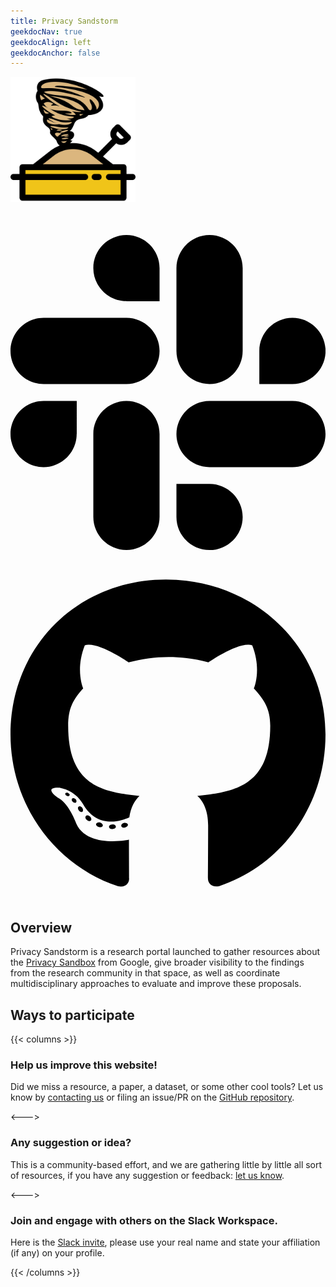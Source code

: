 ```yaml
---
title: Privacy Sandstorm
geekdocNav: true
geekdocAlign: left
geekdocAnchor: false
---
```


<img src="privacy-sandstorm-logo-color.svg" style="width:200px;" />

<p style="center">

<a href="https://join.slack.com/t/privacysandstorm/shared_invite/zt-2lg4ypm6d-PL6fhihCrRE19sxJEBgJNA" target="_blank">
<svg class="big-icon" xmlns="http://www.w3.org/2000/svg" viewBox="0 0 448 512"><!--!Font Awesome
Free 6.6.0 by @fontawesome - https://fontawesome.com License -
https://fontawesome.com/license/free Copyright 2024 Fonticons, Inc.--><path
d="M94.1 315.1c0 25.9-21.2 47.1-47.1 47.1S0 341 0 315.1c0-25.9 21.2-47.1
47.1-47.1h47.1v47.1zm23.7 0c0-25.9 21.2-47.1 47.1-47.1s47.1 21.2 47.1
47.1v117.8c0 25.9-21.2 47.1-47.1 47.1s-47.1-21.2-47.1-47.1V315.1zm47.1-189c-25.9
0-47.1-21.2-47.1-47.1S139 32 164.9 32s47.1 21.2 47.1 47.1v47.1H164.9zm0
23.7c25.9 0 47.1 21.2 47.1 47.1s-21.2 47.1-47.1 47.1H47.1C21.2 244 0 222.8 0
196.9s21.2-47.1 47.1-47.1H164.9zm189 47.1c0-25.9 21.2-47.1 47.1-47.1 25.9 0 47.1
21.2 47.1 47.1s-21.2 47.1-47.1 47.1h-47.1V196.9zm-23.7 0c0 25.9-21.2 47.1-47.1
47.1-25.9 0-47.1-21.2-47.1-47.1V79.1c0-25.9 21.2-47.1 47.1-47.1 25.9 0 47.1 21.2
47.1 47.1V196.9zM283.1 385.9c25.9 0 47.1 21.2 47.1 47.1 0 25.9-21.2 47.1-47.1
47.1-25.9 0-47.1-21.2-47.1-47.1v-47.1h47.1zm0-23.7c-25.9 0-47.1-21.2-47.1-47.1
0-25.9 21.2-47.1 47.1-47.1h117.8c25.9 0 47.1 21.2 47.1 47.1 0 25.9-21.2
47.1-47.1 47.1H283.1z"/></svg></a>


<a href="https://github.com/privacysandstorm/" target="_blank">
<svg class="big-icon" xmlns="http://www.w3.org/2000/svg" viewBox="0 0 496 512"><!--!Font Awesome Free 6.6.0 by @fontawesome - https://fontawesome.com License - https://fontawesome.com/license/free Copyright 2024 Fonticons, Inc.--><path d="M165.9 397.4c0 2-2.3 3.6-5.2 3.6-3.3 .3-5.6-1.3-5.6-3.6 0-2 2.3-3.6 5.2-3.6 3-.3 5.6 1.3 5.6 3.6zm-31.1-4.5c-.7 2 1.3 4.3 4.3 4.9 2.6 1 5.6 0 6.2-2s-1.3-4.3-4.3-5.2c-2.6-.7-5.5 .3-6.2 2.3zm44.2-1.7c-2.9 .7-4.9 2.6-4.6 4.9 .3 2 2.9 3.3 5.9 2.6 2.9-.7 4.9-2.6 4.6-4.6-.3-1.9-3-3.2-5.9-2.9zM244.8 8C106.1 8 0 113.3 0 252c0 110.9 69.8 205.8 169.5 239.2 12.8 2.3 17.3-5.6 17.3-12.1 0-6.2-.3-40.4-.3-61.4 0 0-70 15-84.7-29.8 0 0-11.4-29.1-27.8-36.6 0 0-22.9-15.7 1.6-15.4 0 0 24.9 2 38.6 25.8 21.9 38.6 58.6 27.5 72.9 20.9 2.3-16 8.8-27.1 16-33.7-55.9-6.2-112.3-14.3-112.3-110.5 0-27.5 7.6-41.3 23.6-58.9-2.6-6.5-11.1-33.3 2.6-67.9 20.9-6.5 69 27 69 27 20-5.6 41.5-8.5 62.8-8.5s42.8 2.9 62.8 8.5c0 0 48.1-33.6 69-27 13.7 34.7 5.2 61.4 2.6 67.9 16 17.7 25.8 31.5 25.8 58.9 0 96.5-58.9 104.2-114.8 110.5 9.2 7.9 17 22.9 17 46.4 0 33.7-.3 75.4-.3 83.6 0 6.5 4.6 14.4 17.3 12.1C428.2 457.8 496 362.9 496 252 496 113.3 383.5 8 244.8 8zM97.2 352.9c-1.3 1-1 3.3 .7 5.2 1.6 1.6 3.9 2.3 5.2 1 1.3-1 1-3.3-.7-5.2-1.6-1.6-3.9-2.3-5.2-1zm-10.8-8.1c-.7 1.3 .3 2.9 2.3 3.9 1.6 1 3.6 .7 4.3-.7 .7-1.3-.3-2.9-2.3-3.9-2-.6-3.6-.3-4.3 .7zm32.4 35.6c-1.6 1.3-1 4.3 1.3 6.2 2.3 2.3 5.2 2.6 6.5 1 1.3-1.3 .7-4.3-1.3-6.2-2.2-2.3-5.2-2.6-6.5-1zm-11.4-14.7c-1.6 1-1.6 3.6 0 5.9 1.6 2.3 4.3 3.3 5.6 2.3 1.6-1.3 1.6-3.9 0-6.2-1.4-2.3-4-3.3-5.6-2z"/></svg>
</a>




</p>



## Overview

Privacy Sandstorm is a research portal launched to gather resources about the
[Privacy Sandbox](https://privacysandbox.com) from Google, give broader
visibility to the findings from the research community in that space, as well as
coordinate multidisciplinary approaches to evaluate and improve these proposals.


## Ways to participate

{{< columns >}}

### Help us improve this website!

Did we miss a resource, a paper, a dataset, or some other cool tools? Let us
know by [contacting us](mailto:yohan@beugin.org) or filing an issue/PR on the [GitHub
repository](https://github.com/privacysandstorm/privacysandstorm.github.io).

<--->

### Any suggestion or idea?
This is a community-based effort, and we are gathering little by little all sort of
resources, if you have any suggestion or feedback: [let us know](mailto:yohan@beugin.org).

<--->

### Join and engage with others on the Slack Workspace.

Here is the [Slack
invite](https://join.slack.com/t/privacysandstorm/shared_invite/zt-2lg4ypm6d-PL6fhihCrRE19sxJEBgJNA),
please use your real name and state your affiliation (if any) on your profile.

{{< /columns >}}
